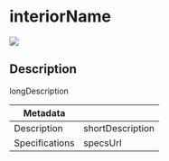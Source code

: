 # interiorName

![][image0]

[image0]: http://localhost:9080/images/interior_image.jpg

## Description

longDescription

| Metadata       |                  |
| -------------- | ---------------- |
| Description    | shortDescription |
| Specifications | specsUrl         |
